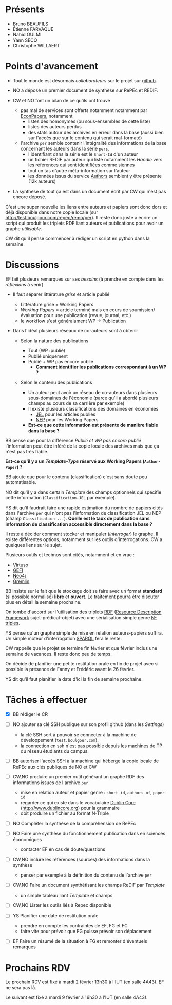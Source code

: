 # Présents

* Bruno BEAUFILS
* Étienne FARVAQUE
* Nahid OULMI
* Yann SECQ
* Christophe WILLAERT

# Points d'avancement

- Tout le monde est désormais *collaborateurs* sur le projet sur [github](http://github.com/b3/hacks-repec).

- NO a déposé un premier document de synthèse sur RePEc et REDIF.

- CW et NO font un bilan de ce qu'ils ont trouvé
    - pas mal de services sont offerts notamment notamment par [EconPapers](http://econpapers.repec.org/), notamment
        - listes des homonymes (ou sous-ensembles de cette liste)
        - listes des auteurs perdus
        - des stats autour des archives en erreur dans la base (aussi bien sur l'accès que sur le contenu qui serait mal-formaté)
    - l'archive `per` semble contenir l'intégralité des informations de la base concernant les auteurs dans la série `pers`.
        - l'identifiant dans la série est le `Short-Id` d'un auteur
        - un fichier REDIF par auteur qui liste notamment les *Handle* vers les références qui sont identifiées comme siennes
        - tout un tas d'autre méta-information sur l'auteur
        - les données issus du service [Authors](http://authors.repec.org) semblent y être présente (12k auteurs)

- La synthèse de tout ça est dans un document écrit par CW qui n'est pas encore déposé.

C'est une super nouvelle les liens entre auteurs et papiers sont donc dors et déjà disponible dans notre copie locale (sur http://test.boulgour.com/repec/remo/per). Il reste donc juste à écrire un script qui produit les triplets RDF liant auteurs et publications pour avoir un graphe *utilisable*.

CW dit qu'il pense commencer à rédiger un script en python dans la semaine.

# Discussions

EF fait plusieurs remarques sur ses *besoins* (à prendre en compte dans les *réfléxions* à venir)

- Il faut séparer littérature *grise* et article publié
    - Littérature grise = Working Papers
    - *Working Papers* = article terminé mais en cours de soumission/évaluation pour une publication (revue, journal, etc.)
    - le workflow s'est généralament WP -> Publication

- Dans l'idéal plusieurs réseaux de co-auteurs sont à obtenir
    - Selon la nature des publications
        - Tout (WP+publié)
        - Publié uniquement
        - Publié + WP pas encore publié
            - **Comment identifier les publications correspondant à un WP ?**

    - Selon le contenu des publications
        - Un auteur peut avoir un réseau de co-auteurs dans plusieurs sous-domaines de l'économie (parce qu'il a abordé plusieurs champs au cours de sa carrière par exemple)
        - Il existe plusieurs classifications des domaines en économies
            - [JEL](https://en.wikipedia.org/wiki/JEL_classification_codes) pour les articles publiés
            - [NEP](http://nep.repec.org) pour les Working Papers
        - **Est-ce que cette information est présente de manière fiable dans la base ?**

BB pense que pour la différence *Publié et WP pas encore publié* l'information peut être inféré de la copie locale des archives mais que ça n'est pas très fiable.

**Est-ce qu'il y a un *Template-Type* réservé aux Working Papers (`Author-Paper`) ?**

BB ajoute que pour le contenu (classification) c'est sans doute peu automatisable.

NO dit qu'il y a dans certain *Template* des champs optionnels qui spécifie cette information (`Classification-JEL` par exemple).

YS dit qu'il faudrait faire une rapide estimation du nombre de papiers cités dans l'archive `per` qui n'ont pas l'information de classification JEL ou NEP (champ `Classification-...`). **Quelle est le taux de publication sans information de classification accessible directement dans la base ?**

Il reste à décider comment stocker et manipuler (*interroger*) le graphe. Il existe différentes options, notamment sur les outils d'interrogations. CW a quelques liens sur le sujet.

Plusieurs outils et technos sont cités, notamment et en vrac :

- [Virtuso](http://virtuoso.openlinksw.com)
- [GEFI](http://gephi.org)
- [Neo4j](http://neo4j.com)
- [Gremlin](https://github.com/tinkerpop/gremlin)

BB insiste sur le fait que le stockage doit se faire avec un format **standard** (si possible normalisé) **libre** et **ouvert**. Le traitement pourra être discuter plus en détail la semaine prochaine.

On tombe d'accord sur l'utilisation des triplets [RDF](https://www.w3.org/RDF) ([Resource Description Framework](https://en.wikipedia.org/wiki/Resource_Description_Framework) sujet-prédicat-objet) avec une sérialisation simple genre [N-triples](https://en.wikipedia.org/wiki/N-Triples).

YS pense qu'un graphe simple de mise en relation auteurs-papiers suffira. Un simple moteur d'interrogation [SPARQL](https://en.wikipedia.org/wiki/SPARQL) fera le reste.

CW rappelle que le projet se termine fin février et que février inclus une semaine de vacances. Il reste donc peu de temps.

On décide de planifier une petite restitution orale en fin de projet avec si possible la présence de Fanny et Frédéric avant le 26 février.

YS dit qu'il faut planifier la date d'ici la fin de semaine prochaine.

# Tâches à effectuer

- [X] BB rédiger le CR

- [ ] NO ajouter sa clé SSH publique sur son profil github (dans les *Settings*)
    - la clé SSH sert à pouvoir se connecter à la machine de développement (`test.boulgour.com`).
    - la connection en ssh n'est pas possible depuis les machines de TP du réseau étudiants du campus.

- [ ] BB autoriser l'accès SSH à la machine qui héberge la copie locale de RePEc aux clés publiques de NO et CW

- [ ] CW,NO produire un premier outil générant un graphe RDF des informations issues de l'archive `per`
    - mise en relation auteur et papier genre : `short-id`, `authors-of`, `paper-id`
    - regarder ce qui existe dans le vocabulaire [Dublin Core](https://en.wikipedia.org/wiki/Dublin_Core) (http://www.dublincore.org) pour la grammaire
    - doit produire un fichier au format N-Triple

- [ ] NO Compléter la synthèse de la compréhension de RePEc

- [ ] NO Faire une synthèse du fonctionnement publication dans en sciences économiques
    - contacter EF en cas de doute/questions

- [ ] CW,NO inclure les références (sources) des informations dans la synthèse
    - penser par exemple à la définition du contenu de l'archive `per`

- [ ] CW,NO Faire un document synthétisant les champs ReDIF par *Template*
    - un simple tableau liant *Template* et champs

- [ ] CW,NO Lister les outils liés à Repec disponible

- [ ] YS Planifier une date de restitution orale
    - prendre en compte les contraintes de EF, FG et FC
    - faire vite pour prévoir que FG puisse prévoir son déplacement

- [ ] EF Faire un résumé de la situation à FG et remonter d'éventuels remarques

# Prochains RDV

Le prochain RDV est fixé à mardi 2 février 13h30 à l'IUT (en salle 4A43). EF ne sera pas là.

Le suivant est fixé à mardi 9 février à 16h30 à l'IUT (en salle 4A43).
